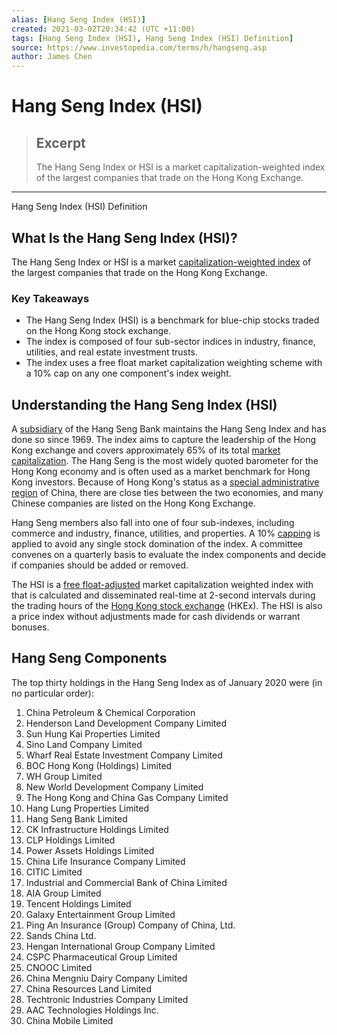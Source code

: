 ```yaml
---
alias: [Hang Seng Index (HSI)]
created: 2021-03-02T20:34:42 (UTC +11:00)
tags: [Hang Seng Index (HSI), Hang Seng Index (HSI) Definition]
source: https://www.investopedia.com/terms/h/hangseng.asp
author: James Chen
---
```


# Hang Seng Index (HSI)

> ## Excerpt
> The Hang Seng Index or HSI is a market capitalization-weighted index of the largest companies that trade on the Hong Kong Exchange.

---

Hang Seng Index (HSI) Definition
## What Is the Hang Seng Index (HSI)?

The Hang Seng Index or HSI is a market [capitalization-weighted index](https://www.investopedia.com/terms/c/capitalizationweightedindex.asp) of the largest companies that trade on the Hong Kong Exchange.

### Key Takeaways

-   The Hang Seng Index (HSI) is a benchmark for blue-chip stocks traded on the Hong Kong stock exchange.
-   The index is composed of four sub-sector indices in industry, finance, utilities, and real estate investment trusts.
-   The index uses a free float market capitalization weighting scheme with a 10% cap on any one component's index weight.

## Understanding the Hang Seng Index (HSI)

A [subsidiary](https://www.investopedia.com/terms/s/subsidiary.asp) of the Hang Seng Bank maintains the Hang Seng Index and has done so since 1969. The index aims to capture the leadership of the Hong Kong exchange and covers approximately 65% of its total [market capitalization](https://www.investopedia.com/terms/m/marketcapitalization.asp). The Hang Seng is the most widely quoted barometer for the Hong Kong economy and is often used as a market benchmark for Hong Kong investors. Because of Hong Kong's status as a [special administrative region](https://www.investopedia.com/terms/s/special-administrative-region.asp) of China, there are close ties between the two economies, and many Chinese companies are listed on the Hong Kong Exchange.

Hang Seng members also fall into one of four sub-indexes, including commerce and industry, finance, utilities, and properties. A 10% [capping](https://www.investopedia.com/terms/c/capped-index.asp) is applied to avoid any single stock domination of the index. A committee convenes on a quarterly basis to evaluate the index components and decide if companies should be added or removed.

The HSI is a [free float-adjusted](https://www.investopedia.com/terms/f/freefloatmethodology.asp) market capitalization weighted index with that is calculated and disseminated real-time at 2-second intervals during the trading hours of the [Hong Kong stock exchange](https://www.investopedia.com/terms/h/hkex.asp) (HKEx). The HSI is also a price index without adjustments made for cash dividends or warrant bonuses.

## Hang Seng Components

The top thirty holdings in the Hang Seng Index as of January 2020 were (in no particular order):

1.  China Petroleum & Chemical Corporation
2.  Henderson Land Development Company Limited
3.  Sun Hung Kai Properties Limited
4.  Sino Land Company Limited
5.  Wharf Real Estate Investment Company Limited
6.  BOC Hong Kong (Holdings) Limited
7.  WH Group Limited
8.  New World Development Company Limited
9.  The Hong Kong and China Gas Company Limited
10.  Hang Lung Properties Limited
11.  Hang Seng Bank Limited
12.  CK Infrastructure Holdings Limited
13.  CLP Holdings Limited
14.  Power Assets Holdings Limited
15.  China Life Insurance Company Limited
16.  CITIC Limited
17.  Industrial and Commercial Bank of China Limited
18.  AIA Group Limited
19.  Tencent Holdings Limited
20.  Galaxy Entertainment Group Limited
21.  Ping An Insurance (Group) Company of China, Ltd.
22.  Sands China Ltd.
23.  Hengan International Group Company Limited
24.  CSPC Pharmaceutical Group Limited
25.  CNOOC Limited
26.  China Mengniu Dairy Company Limited
27.  China Resources Land Limited
28.  Techtronic Industries Company Limited
29.  AAC Technologies Holdings Inc.
30.  China Mobile Limited
